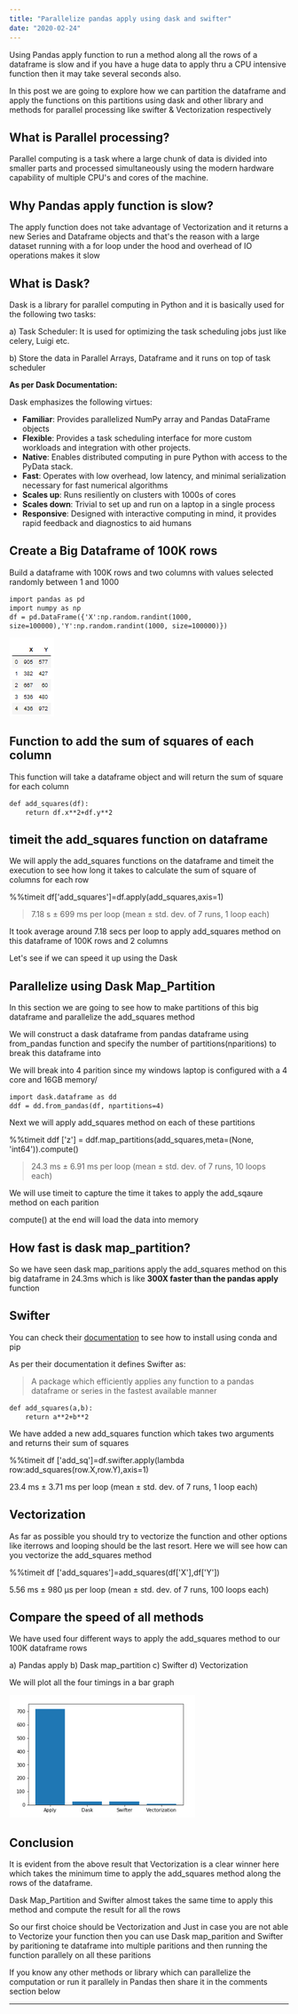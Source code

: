 ```yaml
---
title: "Parallelize pandas apply using dask and swifter"
date: "2020-02-24"
---
```


Using Pandas apply function to run a method along all the rows of a dataframe is slow and if you have a huge data to apply thru a CPU intensive function then it may take several seconds also.

In this post we are going to explore how we can partition the dataframe and apply the functions on this partitions using dask and other library and methods for parallel processing like swifter & Vectorization respectively

## **What is Parallel processing?**

Parallel computing is a task where a large chunk of data is divided into smaller parts and processed simultaneously using the modern hardware capability of multiple CPU's and cores of the machine.

## **Why Pandas apply function is slow?**

The apply function does not take advantage of Vectorization and it returns a new Series and Dataframe objects and that's the reason with a large dataset running with a for loop under the hood and overhead of IO operations makes it slow

## **What is Dask?**

Dask is a library for parallel computing in Python and it is basically used for the following two tasks:

a) Task Scheduler: It is used for optimizing the task scheduling jobs just like celery, Luigi etc.

b) Store the data in Parallel Arrays, Dataframe and it runs on top of task scheduler

**As per Dask Documentation:**

Dask emphasizes the following virtues:

- **Familiar**: Provides parallelized NumPy array and Pandas DataFrame objects
- **Flexible**: Provides a task scheduling interface for more custom workloads and integration with other projects.
- **Native**: Enables distributed computing in pure Python with access to the PyData stack.
- **Fast**: Operates with low overhead, low latency, and minimal serialization necessary for fast numerical algorithms
- **Scales up**: Runs resiliently on clusters with 1000s of cores
- **Scales down**: Trivial to set up and run on a laptop in a single process
- **Responsive**: Designed with interactive computing in mind, it provides rapid feedback and diagnostics to aid humans

## **Create a Big Dataframe of 100K rows**

Build a dataframe with 100K rows and two columns with values selected randomly between 1 and 1000

```
import pandas as pd
import numpy as np
df = pd.DataFrame({'X':np.random.randint(1000, size=100000),'Y':np.random.randint(1000, size=100000)})
```

![](/images/2020/02/image.png)

## **Function to add the sum of squares of each column**

This function will take a dataframe object and will return the sum of square for each column

```
def add_squares(df):
    return df.x**2+df.y**2
```

## **timeit the add\_squares function on dataframe**

We will apply the add\_squares functions on the dataframe and timeit the execution to see how long it takes to calculate the sum of square of columns for each row

%%timeit
df\['add\_squares'\]=df.apply(add\_squares,axis=1)

> 7.18 s ± 699 ms per loop (mean ± std. dev. of 7 runs, 1 loop each)

It took average around 7.18 secs per loop to apply add\_squares method on this dataframe of 100K rows and 2 columns

Let's see if we can speed it up using the Dask

## **Parallelize using Dask Map\_Partition**

In this section we are going to see how to make partitions of this big dataframe and parallelize the add\_squares method

We will construct a dask dataframe from pandas dataframe using from\_pandas function and specify the number of partitions(nparitions) to break this dataframe into

We will break into 4 parition since my windows laptop is configured with a 4 core and 16GB memory/

```
import dask.dataframe as dd
ddf = dd.from_pandas(df, npartitions=4)
```

Next we will apply add\_squares method on each of these partitions

%%timeit
ddf \['z'\] = ddf.map\_partitions(add\_squares,meta=(None, 'int64')).compute()

> 24.3 ms ± 6.91 ms per loop (mean ± std. dev. of 7 runs, 10 loops each)

We will use timeit to capture the time it takes to apply the add\_sqaure method on each parition

compute() at the end will load the data into memory

## **How fast is dask map\_partition?**

So we have seen dask map\_paritions apply the add\_squares method on this big dataframe in 24.3ms which is like **300X faster than the pandas apply** function

## **Swifter**

You can check their [documentation](https://github.com/jmcarpenter2/swifter) to see how to install using conda and pip

As per their documentation it defines Swifter as:

> A package which efficiently applies any function to a pandas dataframe or series in the fastest available manner

```
def add_squares(a,b):
    return a**2+b**2
```

We have added a new add\_squares function which takes two arguments and returns their sum of squares

%%timeit
df \['add\_sq'\]=df.swifter.apply(lambda row:add\_squares(row.X,row.Y),axis=1)

23.4 ms ± 3.71 ms per loop (mean ± std. dev. of 7 runs, 1 loop each)

## **Vectorization**

As far as possible you should try to vectorize the function and other options like iterrows and looping should be the last resort. Here we will see how can you vectorize the add\_squares method

%%timeit
df \['add\_squares'\]=add\_squares(df\['X'\],df\['Y'\])

5.56 ms ± 980 µs per loop (mean ± std. dev. of 7 runs, 100 loops each)

## **Compare the speed of all methods**

We have used four different ways to apply the add\_squares method to our 100K dataframe rows

a) Pandas apply
b) Dask map\_partition
c) Swifter
d) Vectorization

We will plot all the four timings in a bar graph

![](/images/2020/02/image-1.png)

## **Conclusion**

It is evident from the above result that Vectorization is a clear winner here which takes the minimum time to apply the add\_squares method along the rows of the dataframe.

Dask Map\_Partition and Swifter almost takes the same time to apply this method and compute the result for all the rows

So our first choice should be Vectorization and Just in case you are not able to Vectorize your function then you can use Dask map\_parition and Swifter by paritioning te dataframe into multiple paritions and then running the function parallely on all these paritions

If you know any other methods or library which can parallelize the computation or run it parallely in Pandas then share it in the comments section below

* * *
